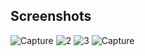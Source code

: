 
## Screenshots


![Capture](https://github.com/user-attachments/assets/d5454ea4-2211-4cc7-8b48-0b56a3933221)
![2](https://github.com/user-attachments/assets/41ec377c-6c2d-4fd0-b487-e40385fac4a5)
![3](https://github.com/user-attachments/assets/6bca2bf6-25ea-422e-9c6d-80ec8699ae38)
![Capture](https://github.com/user-attachments/assets/237a99b6-6b9e-4f2d-8431-f500d2f1cafa)

